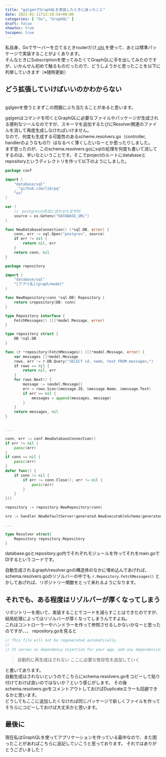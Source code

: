 ```yaml
---
title: "gqlgenでGraphQLを実装したときに迷ったこと"
date: 2021-01-11T13:18:54+09:00
categories: [ "Go", "GraphQL" ]
draft: false
showtoc: true
tocopen: true
---
```



私自身、Goでサーバーを立てるときrouterだけ[ chi ]( https://github.com/go-chi/chi )を使って、あとは標準パッケージで実装することがよくあります。\
そんなときにSubscriptionを使ってみたくてGraphQLに手を出してみたのですが、いかんせん初めて触るものだったので、どうしようかと思ったことを以下に列挙していきます（※随時更新）

## どう拡張していけばいいのかわからない

\
gqlgenを使うとまずこの問題にぶち当たることがあると思います。

gqlgenはコマンドを叩くとGraphQLに必要なファイルやパッケージが生成される便利なツールなのですが、スキーマを追加するたびにResolver関連のファイルを消して再度生成しなければいけません。\
なので、何度も生成する可能性のあるscheme.resolvers.go（controller, handlerのようなもの?）はなるべく薄くしたいなーとか思ったりしました。 \
まず思ったのが、このschema.resolvers.goにsqlの処理を何度も書いて消してするのは、辛いなということです。そこでprojectのルートにdatabaseとrepositoryというディレクトリを作って以下のようにしました。

```go:database/postgres/conf/database.go
package conf

import (
	"database/sql"
	_ "github.com/lib/pq"
	"os"
)

var (
    //　postgresの形式に合わせた文字列
	source = os.Getenv("DATABASE_URL")
)

func NewDatabaseConnection() (*sql.DB, error) {
	conn, err := sql.Open("postgres", source)
	if err != nil {
		return nil, err
	}
	return conn, nil
}
```

```go:repository/repository.go
package repository

import (
	"database/sql"
	"[アプリ名]/graph/model"
)

func NewRepository(conn *sql.DB) Repository {
	return &repository{DB: conn}
}

type Repository interface {
	FetchMessages() ([]*model.Message, error)
}

type repository struct {
	DB *sql.DB
}

func (r *repository)FetchMessages() ([]*model.Message, error) {
	var messages []*model.Message
	rows, err := r.DB.Query("SELECT id, name, text FROM messages;")
	if rows == nil {
		return nil, err
	}
	for rows.Next() {
		message := &model.Message{}
		err = rows.Scan(&message.ID, &message.Name, &message.Text)
		if err == nil {
			messages = append(messages, message)
		}
	}
	return messages, nil
}
```

```go:main.go

...

conn, err := conf.NewDatabaseConnection()
if err != nil {
    panic(err)
}
if conn == nil {
    panic(err)
}
defer func() {
    if conn != nil {
        if err := conn.Close(); err != nil {
            panic(err)
        }
    }
}()

repository := repository.NewRepository(conn)

srv := handler.NewDefaultServer(generated.NewExecutableSchema(generated.Config{Resolvers: &graph.Resolver{Repository: repository}}))

...

```

```go:graph/resolver.go
type Resolver struct{
	Repository repository.Repository
}
```

database.goとrepository.go内でそれぞれモジュールを作ってそれをmain.goでDIするというコードです。

自動生成されるgraph/resolver.goの構造体のなかに埋め込んであげれば、
schema.resolvers.goのリゾルバーの中でも `r.Repository.FetchMessages()` とかしてあげれば、リポジトリー関数をとって来れるようになります。

## それでも、ある程度はリゾルバーが厚くなってしまう

リポジトリーを用いて、実装することでコードを減らすことはできたのですが、結局処理によってはリゾルバーが厚くなってしまうんですよね。\
これはコントローラーやハンドラーを作って参照させるしかないかなーと思ったのですが、、、
repository.goを見ると

```go:graph/resolver.go
// This file will not be regenerated automatically.
//
// It serves as dependency injection for your app, add any dependencies you require here.
```

> 自動的に再生成はされない
> ここに必要な依存性を追加していく

と書いてあります。\
自動生成はされないというのでこちらにschema.resolvers.goをコピーして貼り付けておけば良いのではないか？という感じがします。
その後schema.resolvers.goをコメントアウトしておけばDuplicateエラーも回避できるかと思います。\
どうしてもここに追加したくなければ同じパッケージで新しくファイルを作ってそちらにコピーしておけば大丈夫かと思います。

## 最後に

現在私はGraphQLを使ってアプリケーションを作っている最中なので、また困ったことがあればこちらに追記していこうと思っております。
それではありがとうございました！